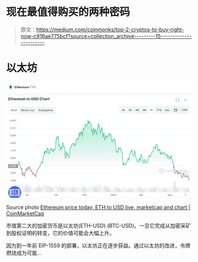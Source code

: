 # 现在最值得购买的两种密码

> 原文：<https://medium.com/coinmonks/top-2-cryptos-to-buy-right-now-c916ae775bcf?source=collection_archive---------15----------------------->

# 以太坊

![](img/f138362fb123e22788a4562b98d58dd9.png)

Source photo [Ethereum price today, ETH to USD live, marketcap and chart | CoinMarketCap](https://coinmarketcap.com/currencies/ethereum/)

市值第二大的加密货币是以太坊(ETH-USD) (BTC-USD)。一旦它完成从加密采矿到股权证明的转变，它的价值可能会大幅上升。

因为到一年前 EIP-1559 的部署，以太坊正在逐步获益。通过以太坊的改进，令牌燃烧成为可能…